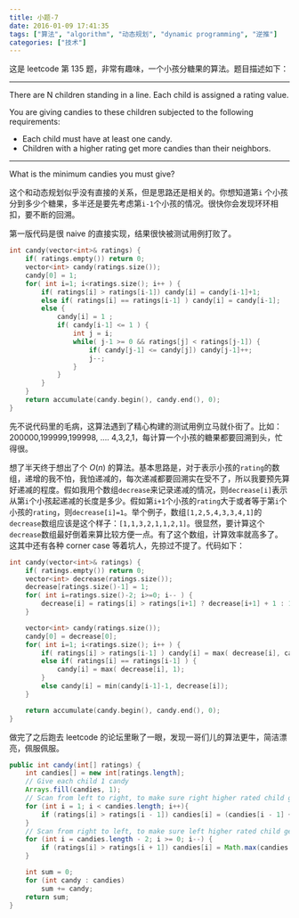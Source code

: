 ```yaml
---
title: 小题-7
date: 2016-01-09 17:41:35
tags: ["算法", "algorithm", "动态规划", "dynamic programming", "逆推"]
categories: ["技术"]
---
```

这是 leetcode 第 135 题，非常有趣味，一个小孩分糖果的算法。题目描述如下：

<!--more-->

---

There are N children standing in a line. Each child is assigned a rating value.

You are giving candies to these children subjected to the following requirements:

* Each child must have at least one candy.
* Children with a higher rating get more candies than their neighbors.

---

What is the minimum candies you must give? 


这个和动态规划似乎没有直接的关系，但是思路还是相关的。你想知道第`i` 个小孩分到多少个糖果，多半还是要先考虑第`i-1`个小孩的情况。很快你会发现环环相扣，要不断的回溯。

第一版代码是很 naive 的直接实现，结果很快被测试用例打败了。

```cpp
int candy(vector<int>& ratings) {
    if( ratings.empty()) return 0;
    vector<int> candy(ratings.size());
    candy[0] = 1;
    for( int i=1; i<ratings.size(); i++ ) {
        if( ratings[i] > ratings[i-1]) candy[i] = candy[i-1]+1;
        else if( ratings[i] == ratings[i-1] ) candy[i] = candy[i-1];
        else {
            candy[i] = 1 ;
            if( candy[i-1] <= 1 ) {
                int j = i;
                while( j-1 >= 0 && ratings[j] < ratings[j-1]) {
                    if( candy[j-1] <= candy[j]) candy[j-1]++;
                    j--;
                }
            } 
        }
    }
    return accumulate(candy.begin(), candy.end(), 0);
}
```
先不说代码里的毛病，这算法遇到了精心构建的测试用例立马就仆街了。比如：200000,199999,199998, .... 4,3,2,1，每计算一个小孩的糖果都要回溯到头，忙得很。

想了半天终于想出了个 $O(n)$ 的算法。基本思路是，对于表示小孩的`rating`的数组，递增的我不怕，我怕递减的，每次递减都要回溯实在受不了，所以我要预先算好递减的程度。假如我用个数组`decrease`来记录递减的情况，则`decrease[i]`表示从第`i`个小孩起递减的长度是多少。假如第`i+1`个小孩的`rating`大于或者等于第`i`个小孩的`rating`，则`decrease[i]=1`。举个例子，数组`[1,2,5,4,3,3,4,1]`的`decrease`数组应该是这个样子：`[1,1,3,2,1,1,2,1]`。很显然，要计算这个`decrease`数组最好倒着来算比较方便一点。有了这个数组，计算效率就高多了。这其中还有各种 corner case 等着坑人，先掠过不提了。代码如下：

```cpp
int candy(vector<int>& ratings) {
    if( ratings.empty()) return 0;
    vector<int> decrease(ratings.size());
    decrease[ratings.size()-1] = 1;
    for( int i=ratings.size()-2; i>=0; i-- ) {
        decrease[i] = ratings[i] > ratings[i+1] ? decrease[i+1] + 1 : 1;
    }        

    vector<int> candy(ratings.size());
    candy[0] = decrease[0];
    for( int i=1; i<ratings.size(); i++ ) {
        if( ratings[i] > ratings[i-1] ) candy[i] = max( decrease[i], candy[i-1]+1);
        else if( ratings[i] == ratings[i-1] ) {
            candy[i] = max( decrease[i], 1);
        }
        else candy[i] = min(candy[i-1]-1, decrease[i]);
    }

    return accumulate(candy.begin(), candy.end(), 0);
}
```

做完了之后跑去 leetcode 的论坛里瞅了一眼，发现一哥们儿的算法更牛，简洁漂亮，佩服佩服。

```java
public int candy(int[] ratings) {
    int candies[] = new int[ratings.length];   
    // Give each child 1 candy     
    Arrays.fill(candies, 1); 
    // Scan from left to right, to make sure right higher rated child gets 1 more candy than left lower rated child
    for (int i = 1; i < candies.length; i++){
        if (ratings[i] > ratings[i - 1]) candies[i] = (candies[i - 1] + 1);
    }
    // Scan from right to left, to make sure left higher rated child gets 1 more candy than right lower rated child
    for (int i = candies.length - 2; i >= 0; i--) {
        if (ratings[i] > ratings[i + 1]) candies[i] = Math.max(candies[i], (candies[i + 1] + 1));
    }

    int sum = 0;        
    for (int candy : candies)  
        sum += candy;        
    return sum;
}
```
